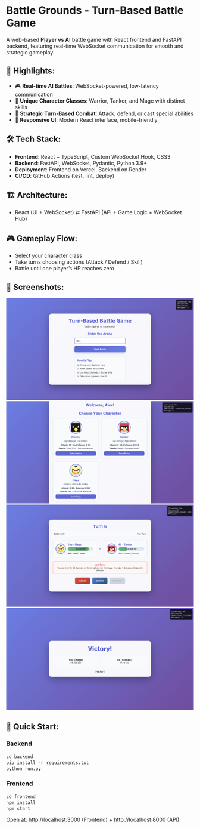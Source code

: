 # Battle Grounds - Turn-Based Battle Game

A web-based **Player vs AI** battle game with React frontend and FastAPI backend, featuring real-time WebSocket communication for smooth and strategic gameplay.

## 🚀 Highlights:
- 🎮 **Real-time AI Battles**: WebSocket-powered, low-latency communication
- 🧙 **Unique Character Classes**: Warrior, Tanker, and Mage with distinct skills
- 🧠 **Strategic Turn-Based Combat**: Attack, defend, or cast special abilities
- 📱 **Responsive UI**: Modern React interface, mobile-friendly

## 🛠 Tech Stack:
- **Frontend**: React + TypeScript, Custom WebSocket Hook, CSS3
- **Backend**: FastAPI, WebSocket, Pydantic, Python 3.9+
- **Deployment**: Frontend on Vercel, Backend on Render
- **CI/CD**: GitHub Actions (test, lint, deploy)

## 🏗 Architecture:
- React (UI + WebSocket)  ⇄  FastAPI (API + Game Logic + WebSocket Hub)

## 🎮 Gameplay Flow:
- Select your character class
- Take turns choosing actions (Attack / Defend / Skill)
- Battle until one player’s HP reaches zero

## 📸 Screenshots: 
   ![Welcome Page](./screenshots/WelcomePage.png)
   ![Character Selection Page](./screenshots/CharacterSelectionPage.png)
   ![Game Page](./screenshots/GamePage.png)
   ![Result Page](./screenshots/ResultPage.png)

## 🚀 Quick Start:
   ### Backend
   ```
   cd backend
   pip install -r requirements.txt
   python run.py
   ```

   ### Frontend
   ```
   cd frontend
   npm install
   npm start
   ```

Open at: http://localhost:3000 (Frontend) + http://localhost:8000 (API)
